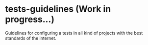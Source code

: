 # tests-guidelines  (Work in progress...)
Guidelines for configuring a tests in all kind of projects with the best standards of the internet.
